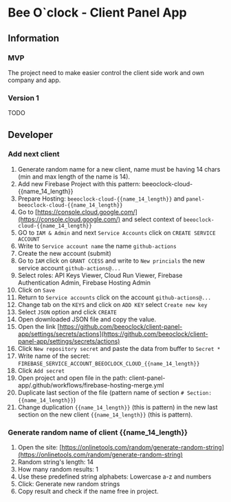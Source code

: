 # Bee O`clock - Client Panel App

## Information

### MVP
The project need to make easier control the client side work and own company and app.

### Version 1
TODO

## Developer

### Add next client
1. Generate random name for a new client, name must be having 14 chars (min and max length of the name is 14).
2. Add new Firebase Project with this pattern: beeoclock-cloud-{{name_14_length}}
3. Prepare Hosting: `beeoclock-cloud-{{name_14_length}}` and `panel-beeoclock-cloud-{{name_14_length}}`
4. Go to [https://console.cloud.google.com/](https://console.cloud.google.com/) and select context of `beeoclock-cloud-{{name_14_length}}`
5. GO to `IAM & Admin` and next `Service Accounts` click on `CREATE SERVICE ACCOUNT`
6. Write to `Service account name` the name `github-actions`
7. Create the new account (submit)
8. Go to `IAM` click on `GRANT CCESS` and write to `New princials` the new service account `github-actions@...`
9. Select roles: API Keys Viewer, Cloud Run Viewer, Firebase Authentication Admin, Firebase Hosting Admin
10. Click on `Save`
11. Return to `Service accounts` click on the account `github-actions@...`
12. Change tab on the `KEYS` and click on `ADD KEY` select `Create new key`
13. Select `JSON` option and click `CREATE`
14. Open downloaded JSON file and copy the value.
15. Open the link [https://github.com/beeoclock/client-panel-app/settings/secrets/actions](https://github.com/beeoclock/client-panel-app/settings/secrets/actions)
16. Click `New repository secret` and paste the data from buffer to `Secret *`
17. Write name of the secret: `FIREBASE_SERVICE_ACCOUNT_BEEOCLOCK_CLOUD_{{name_14_length}}`
18. Click `Add secret`
19. Open project and open file in the path: client-panel-app/.github/workflows/firebase-hosting-merge.yml
20. Duplicate last section of the file (pattern name of section `# Section: {{name_14_length}}`)
21. Change duplication `{{name_14_length}}` (this is pattern) in the new last section on the new client `{{name_14_length}}` (this is pattern).

### Generate random name of client {{name_14_length}}
1. Open the site: [https://onlinetools.com/random/generate-random-string](https://onlinetools.com/random/generate-random-string)
2. Random string's length: 14
3. How many random results: 1
4. Use these predefined string alphabets: Lowercase a-z and numbers
5. Click: Generate new random strings
6. Copy result and check if the name free in project.
